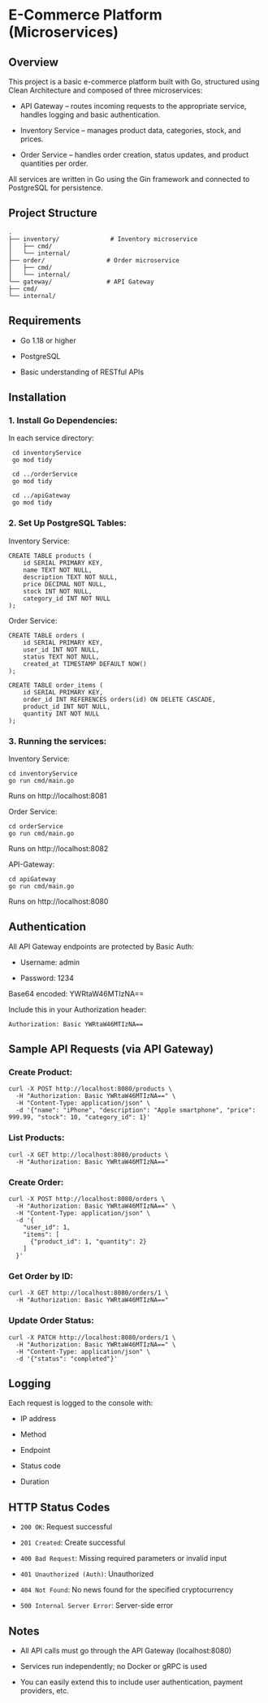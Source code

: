 # E-Commerce Platform (Microservices)

## Overview

This project is a basic e-commerce platform built with Go, structured using Clean Architecture and composed of three microservices:

- API Gateway – routes incoming requests to the appropriate service, handles logging and basic authentication.

- Inventory Service – manages product data, categories, stock, and prices.

- Order Service – handles order creation, status updates, and product quantities per order.

All services are written in Go using the Gin framework and connected to PostgreSQL for persistence.

## Project Structure

```
.
├── inventory/              # Inventory microservice
│   ├── cmd/
│   └── internal/
├── order/                 # Order microservice
│   ├── cmd/
│   └── internal/
└── gateway/               # API Gateway
├── cmd/
└── internal/
```

## Requirements

- Go 1.18 or higher

- PostgreSQL

- Basic understanding of RESTful APIs

## Installation

### 1. Install Go Dependencies:

   In each service directory:
   ```
    cd inventoryService
    go mod tidy

    cd ../orderService
    go mod tidy

    cd ../apiGateway
    go mod tidy
   ```

### 2. Set Up PostgreSQL Tables:
Inventory Service:
```
CREATE TABLE products (
    id SERIAL PRIMARY KEY,
    name TEXT NOT NULL,
    description TEXT NOT NULL,
    price DECIMAL NOT NULL,
    stock INT NOT NULL,
    category_id INT NOT NULL
);
```

Order Service:
```
CREATE TABLE orders (
    id SERIAL PRIMARY KEY,
    user_id INT NOT NULL,
    status TEXT NOT NULL,
    created_at TIMESTAMP DEFAULT NOW()
);

CREATE TABLE order_items (
    id SERIAL PRIMARY KEY,
    order_id INT REFERENCES orders(id) ON DELETE CASCADE,
    product_id INT NOT NULL,
    quantity INT NOT NULL
);
```

### 3. Running the services:
Inventory Service:
```
cd inventoryService
go run cmd/main.go
```
Runs on http://localhost:8081

Order Service:
```
cd orderService
go run cmd/main.go
```
Runs on http://localhost:8082

API-Gateway:
```
cd apiGateway
go run cmd/main.go
```
Runs on http://localhost:8080

## Authentication
All API Gateway endpoints are protected by Basic Auth:

- Username: admin

- Password: 1234

Base64 encoded: YWRtaW46MTIzNA==

Include this in your Authorization header:
```
Authorization: Basic YWRtaW46MTIzNA==
```

## Sample API Requests (via API Gateway)

### Create Product:
```
curl -X POST http://localhost:8080/products \
  -H "Authorization: Basic YWRtaW46MTIzNA==" \
  -H "Content-Type: application/json" \
  -d '{"name": "iPhone", "description": "Apple smartphone", "price": 999.99, "stock": 10, "category_id": 1}'
```

### List Products:
```
curl -X GET http://localhost:8080/products \
  -H "Authorization: Basic YWRtaW46MTIzNA=="
```

### Create Order:
```
curl -X POST http://localhost:8080/orders \
  -H "Authorization: Basic YWRtaW46MTIzNA==" \
  -H "Content-Type: application/json" \
  -d '{
    "user_id": 1,
    "items": [
      {"product_id": 1, "quantity": 2}
    ]
  }'
```

### Get Order by ID:
```
curl -X GET http://localhost:8080/orders/1 \
  -H "Authorization: Basic YWRtaW46MTIzNA=="
```

### Update Order Status:
```
curl -X PATCH http://localhost:8080/orders/1 \
  -H "Authorization: Basic YWRtaW46MTIzNA==" \
  -H "Content-Type: application/json" \
  -d '{"status": "completed"}'
```

## Logging
Each request is logged to the console with:

- IP address

- Method

- Endpoint

- Status code

- Duration


## HTTP Status Codes

- `200 OK`: Request successful
- `201 Created`: Create successful
- `400 Bad Request`: Missing required parameters or invalid input
- `401 Unauthorized (Auth)`: Unauthorized

- `404 Not Found`: No news found for the specified cryptocurrency
- `500 Internal Server Error`: Server-side error

## Notes
- All API calls must go through the API Gateway (localhost:8080)

- Services run independently; no Docker or gRPC is used

- You can easily extend this to include user authentication, payment providers, etc.